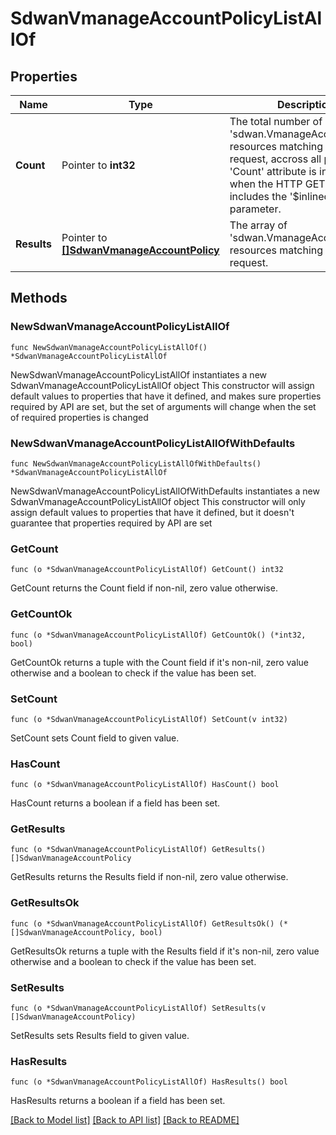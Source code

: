 # SdwanVmanageAccountPolicyListAllOf

## Properties

Name | Type | Description | Notes
------------ | ------------- | ------------- | -------------
**Count** | Pointer to **int32** | The total number of &#39;sdwan.VmanageAccountPolicy&#39; resources matching the request, accross all pages. The &#39;Count&#39; attribute is included when the HTTP GET request includes the &#39;$inlinecount&#39; parameter. | [optional] 
**Results** | Pointer to [**[]SdwanVmanageAccountPolicy**](sdwan.VmanageAccountPolicy.md) | The array of &#39;sdwan.VmanageAccountPolicy&#39; resources matching the request. | [optional] 

## Methods

### NewSdwanVmanageAccountPolicyListAllOf

`func NewSdwanVmanageAccountPolicyListAllOf() *SdwanVmanageAccountPolicyListAllOf`

NewSdwanVmanageAccountPolicyListAllOf instantiates a new SdwanVmanageAccountPolicyListAllOf object
This constructor will assign default values to properties that have it defined,
and makes sure properties required by API are set, but the set of arguments
will change when the set of required properties is changed

### NewSdwanVmanageAccountPolicyListAllOfWithDefaults

`func NewSdwanVmanageAccountPolicyListAllOfWithDefaults() *SdwanVmanageAccountPolicyListAllOf`

NewSdwanVmanageAccountPolicyListAllOfWithDefaults instantiates a new SdwanVmanageAccountPolicyListAllOf object
This constructor will only assign default values to properties that have it defined,
but it doesn't guarantee that properties required by API are set

### GetCount

`func (o *SdwanVmanageAccountPolicyListAllOf) GetCount() int32`

GetCount returns the Count field if non-nil, zero value otherwise.

### GetCountOk

`func (o *SdwanVmanageAccountPolicyListAllOf) GetCountOk() (*int32, bool)`

GetCountOk returns a tuple with the Count field if it's non-nil, zero value otherwise
and a boolean to check if the value has been set.

### SetCount

`func (o *SdwanVmanageAccountPolicyListAllOf) SetCount(v int32)`

SetCount sets Count field to given value.

### HasCount

`func (o *SdwanVmanageAccountPolicyListAllOf) HasCount() bool`

HasCount returns a boolean if a field has been set.

### GetResults

`func (o *SdwanVmanageAccountPolicyListAllOf) GetResults() []SdwanVmanageAccountPolicy`

GetResults returns the Results field if non-nil, zero value otherwise.

### GetResultsOk

`func (o *SdwanVmanageAccountPolicyListAllOf) GetResultsOk() (*[]SdwanVmanageAccountPolicy, bool)`

GetResultsOk returns a tuple with the Results field if it's non-nil, zero value otherwise
and a boolean to check if the value has been set.

### SetResults

`func (o *SdwanVmanageAccountPolicyListAllOf) SetResults(v []SdwanVmanageAccountPolicy)`

SetResults sets Results field to given value.

### HasResults

`func (o *SdwanVmanageAccountPolicyListAllOf) HasResults() bool`

HasResults returns a boolean if a field has been set.


[[Back to Model list]](../README.md#documentation-for-models) [[Back to API list]](../README.md#documentation-for-api-endpoints) [[Back to README]](../README.md)


